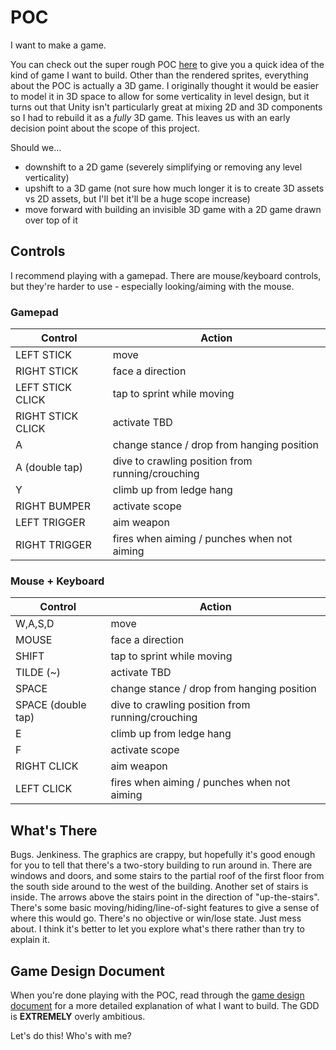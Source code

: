 # POC

I want to make a game.

You can check out the super rough POC [here](https://one-shot-2ba80.web.app) to give you a quick idea of the kind of game I want to build. Other than the rendered sprites, everything about the POC is actually a 3D game. I originally thought it would be easier to model it in 3D space to allow for some verticality in level design, but it turns out that Unity isn't particularly great at mixing 2D and 3D components so I had to rebuild it as a _fully_ 3D game. This leaves us with an early decision point about the scope of this project.

Should we...

- downshift to a 2D game (severely simplifying or removing any level verticality)
- upshift to a 3D game (not sure how much longer it is to create 3D assets vs 2D assets, but I'll bet it'll be a huge scope increase)
- move forward with building an invisible 3D game with a 2D game drawn over top of it

## Controls

I recommend playing with a gamepad. There are mouse/keyboard controls, but they're harder to use - especially looking/aiming with the mouse.

### Gamepad

| Control           | Action                                           |
|-------------------|--------------------------------------------------|
| LEFT STICK        | move                                             |
| RIGHT STICK       | face a direction                                 |
| LEFT STICK CLICK  | tap to sprint while moving                       |
| RIGHT STICK CLICK | activate TBD                                     |
| A                 | change stance / drop from hanging position       |
| A (double tap)    | dive to crawling position from running/crouching |
| Y                 | climb up from ledge hang                         |
| RIGHT BUMPER      | activate scope                                   |
| LEFT TRIGGER      | aim weapon                                       |
| RIGHT TRIGGER     | fires when aiming / punches when not aiming      |

### Mouse + Keyboard

| Control            | Action                                           |
|--------------------|--------------------------------------------------|
| W,A,S,D            | move                                             |
| MOUSE              | face a direction                                 |
| SHIFT              | tap to sprint while moving                       |
| TILDE (~)          | activate TBD                                     |
| SPACE              | change stance / drop from hanging position       |
| SPACE (double tap) | dive to crawling position from running/crouching |
| E                  | climb up from ledge hang                         |
| F                  | activate scope                                   |
| RIGHT CLICK        | aim weapon                                       |
| LEFT CLICK         | fires when aiming / punches when not aiming      |

## What's There

Bugs. Jenkiness. The graphics are crappy, but hopefully it's good enough for you to tell that there's a two-story building to run around in. There are windows and doors, and some stairs to the partial roof of the first floor from the south side around to the west of the building. Another set of stairs is inside. The arrows above the stairs point in the direction of "up-the-stairs". There's some basic moving/hiding/line-of-sight features to give a sense of where this would go. There's no objective or win/lose state. Just mess about. I think it's better to let you explore what's there rather than try to explain it.

## Game Design Document

When you're done playing with the POC, read through the [game design document](/GDD.md) for a more detailed explanation of what I want to build. The GDD is **EXTREMELY** overly ambitious.

Let's do this! Who's with me?
